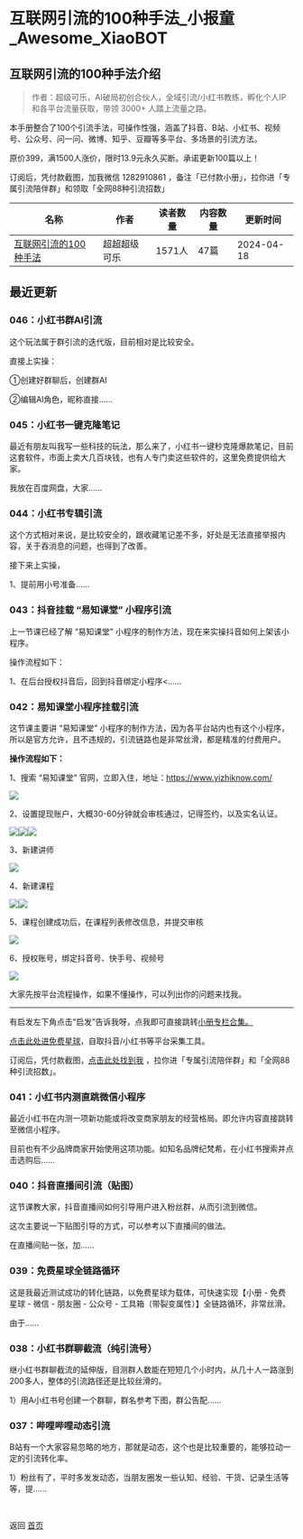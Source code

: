 # 互联网引流的100种手法_小报童_Awesome_XiaoBOT

## 互联网引流的100种手法介绍
> 作者：超级可乐，AI破局初创合伙人，全域引流/小红书教练，孵化个人IP和各平台流量获取，带领 3000+ 人踏上流量之路。    
    
本手册整合了100个引流手法，可操作性强，涵盖了抖音、B站、小红书、视频号、公众号、问一问、微博、知乎、豆瓣等多平台、多场景的引流方法。    
    
原价399，满1500人涨价，限时13.9元永久买断。承诺更新100篇以上！    
    
订阅后，凭付款截图，加我微信 1282910861 ，备注「已付款小册」，拉你进「专属引流陪伴群」和领取「全网88种引流招数」  
  


|名称|作者|读者数量|内容数量|更新时间|
|---|---|---|---|---|
|[互联网引流的100种手法](https://xiaobot.net/p/sjnm78?refer=0b133df9-27dc-423b-8101-639049001c13)|超超超级可乐|1571人|47篇|2024-04-18|

## 最近更新
### 046：小红书群AI引流

这个玩法属于群引流的迭代版，目前相对是比较安全。

直接上实操：

①创建好群聊后，创建群AI

②编辑AI角色，昵称直接......

### 045：小红书一键克隆笔记

最近有朋友叫我写一些科技的玩法，那么来了，小红书一键秒克隆爆款笔记，目前这套软件，市面上卖大几百块钱，也有人专门卖这些软件的，这里免费提供给大家。

我放在百度网盘，大家......

### 044：小红书专辑引流

这个方式相对来说，是比较安全的，跟收藏笔记差不多，好处是无法直接举报内容，关于吞消息的问题，也得到了改善。

接下来上实操，

1、提前用小号准备......

### 043：抖音挂载 “易知课堂” 小程序引流

上一节课已经了解 “易知课堂” 小程序的制作方法，现在来实操抖音如何上架该小程序。

操作流程如下：

1、在后台授权抖音后，回到抖音绑定小程序<......

### 042：易知课堂小程序挂载引流

这节课主要讲 “易知课堂” 小程序的制作方法，因为各平台站内也有这个小程序，所以是官方允许，且不违规的，引流链路也是非常丝滑，都是精准的付费用户。

**操作流程如下：**

1、搜索 “易知课堂” 官网，立即入住，地址：<https://www.yizhiknow.com/>

![](https://static.xiaobot.net/file/2024-03-14/359242/87f758dd74378c58ecfb08b6eb396947.png)

2、设置提现账户，大概30-60分钟就会审核通过，记得签约，以及实名认证。

![](https://static.xiaobot.net/file/2024-03-16/359242/8040c8ddfe314f5a244896f02568f7b5.png)![](https://static.xiaobot.net/file/2024-03-16/359242/2640e0390fa50f67a78f613c0b7291a4.png)![](https://static.xiaobot.net/file/2024-03-16/359242/bd9a1df7064a619fe8cd3f0e8f6cb66a.png)

3、新建讲师

![](https://static.xiaobot.net/file/2024-03-16/359242/5cfbfb8ff69e25a19edf2b292bb80c37.png)

4、新建课程

![](https://static.xiaobot.net/file/2024-03-16/359242/faef5ee94c8aa41b91aef2748bc0d5ed.png)![](https://static.xiaobot.net/file/2024-03-16/359242/7f760eaca4a4b1df3cd76b53773a68ac.png)

5、课程创建成功后，在课程列表修改信息，并提交审核

![](https://static.xiaobot.net/file/2024-03-16/359242/3fdb02bf2a176119185ffbb28ff2322c.png)

6、授权账号，绑定抖音号、快手号、视频号

![](https://static.xiaobot.net/file/2024-03-16/359242/8eef9567c2159c3e987876b8144d8184.png)

大家先按平台流程操作，如果不懂操作，可以列出你的问题来找我。

* * *

有启发左下角点击“启发”告诉我呀，点我即可直接跳转[小册专栏合集。](https://xiaobot.net/post/279414f9-91d4-4bca-9ac4-449ac1cd35c7)

[点击此处进免费星球](https://t.zsxq.com/18OybJ2pm)，自取抖音/小红书等平台采集工具。

订阅后，凭付款截图，[点击此处找到我](https://xiaobot.net/post/279414f9-91d4-4bca-9ac4-449ac1cd35c7)
，拉你进「专属引流陪伴群」和「全网88种引流招数」。

### 041：小红书内测直跳微信小程序

最近小红书在内测一项新功能或将改变商家朋友的经营格局。即允许内容直接跳转至微信小程序。

目前也有不少品牌商家开始使用这项功能。如知名品牌纪梵希，在小红书搜索并点击选购后......

### 040：抖音直播间引流（贴图）

这节课教大家，抖音直播间如何引导用户进入粉丝群，从而引流到微信。

这次主要说一下贴图引导的方式，可以参考以下直播间的做法。

在直播间贴一张，加......

### 039：免费星球全链路循环

这是我最近测试成功的转化链路，以免费星球为载体，可快速实现【小册 - 免费星球 - 微信 - 朋友圈 - 公众号 -
工具箱（带裂变属性）】全链路循环，非常丝滑。

由于......

### 038：小红书群聊截流（纯引流号）

继小红书群聊截流的延伸版，目测群人数能在短短几个小时内，从几十人一路涨到200多人，整体的引流路径还是比较丝滑的。

1）用A小红书号创建一个群聊，群名参考下图，群公告配......

### 037：哔哩哔哩动态引流

B站有一个大家容易忽略的地方，那就是动态，这个也是比较重要的，能够拉动一定的引流转化率。

1）粉丝有了，平时多发发动态，当朋友圈发一些认知、经验、干货、记录生活等等，提......


<a href="https://github.com/Reno9527/awesome-xiaobot" style="color: white; text-decoration: none;">awesome-xiaobot</a>

返回 [首页](../README.md)
